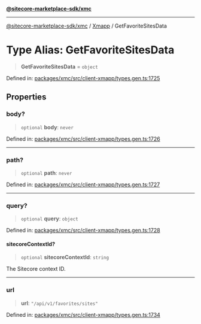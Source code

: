 [**@sitecore-marketplace-sdk/xmc**](../../../../README.md)

***

[@sitecore-marketplace-sdk/xmc](../../../../README.md) / [Xmapp](../README.md) / GetFavoriteSitesData

# Type Alias: GetFavoriteSitesData

> **GetFavoriteSitesData** = `object`

Defined in: [packages/xmc/src/client-xmapp/types.gen.ts:1725](https://github.com/Sitecore/marketplace-sdk/blob/047115917e8843232ba2a4ba284b67585698b1c5/packages/xmc/src/client-xmapp/types.gen.ts#L1725)

## Properties

### body?

> `optional` **body**: `never`

Defined in: [packages/xmc/src/client-xmapp/types.gen.ts:1726](https://github.com/Sitecore/marketplace-sdk/blob/047115917e8843232ba2a4ba284b67585698b1c5/packages/xmc/src/client-xmapp/types.gen.ts#L1726)

***

### path?

> `optional` **path**: `never`

Defined in: [packages/xmc/src/client-xmapp/types.gen.ts:1727](https://github.com/Sitecore/marketplace-sdk/blob/047115917e8843232ba2a4ba284b67585698b1c5/packages/xmc/src/client-xmapp/types.gen.ts#L1727)

***

### query?

> `optional` **query**: `object`

Defined in: [packages/xmc/src/client-xmapp/types.gen.ts:1728](https://github.com/Sitecore/marketplace-sdk/blob/047115917e8843232ba2a4ba284b67585698b1c5/packages/xmc/src/client-xmapp/types.gen.ts#L1728)

#### sitecoreContextId?

> `optional` **sitecoreContextId**: `string`

The Sitecore context ID.

***

### url

> **url**: `"/api/v1/favorites/sites"`

Defined in: [packages/xmc/src/client-xmapp/types.gen.ts:1734](https://github.com/Sitecore/marketplace-sdk/blob/047115917e8843232ba2a4ba284b67585698b1c5/packages/xmc/src/client-xmapp/types.gen.ts#L1734)
